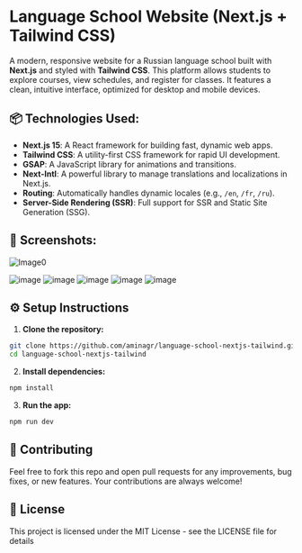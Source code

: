 # Language School Website (Next.js + Tailwind CSS)

A modern, responsive website for a Russian language school built with **Next.js** and styled with **Tailwind CSS**. This platform allows students to explore courses, view schedules, and register for classes. It features a clean, intuitive interface, optimized for desktop and mobile devices.

## 📦 Technologies Used:

- **Next.js 15**: A React framework for building fast, dynamic web apps.
- **Tailwind CSS**: A utility-first CSS framework for rapid UI development.
- **GSAP**: A JavaScript library for animations and transitions.
- **Next-Intl**: A powerful library to manage translations and localizations in Next.js.
- **Routing**: Automatically handles dynamic locales (e.g., `/en`, `/fr`, `/ru`).
- **Server-Side Rendering (SSR)**: Full support for SSR and Static Site Generation (SSG).

## 📸 Screenshots:
![Image0](https://github.com/user-attachments/assets/73598dce-1d58-4640-bb60-90bbeb16a397)

![image](https://github.com/user-attachments/assets/d3045fc8-94af-4ec8-ae55-816ca084772e)
![image](https://github.com/user-attachments/assets/a013e93e-10c8-44bd-bc68-1cc3b33c1ccf)
![image](https://github.com/user-attachments/assets/00a422f7-39c6-47ac-bd3b-78e6268562b7)
![image](https://github.com/user-attachments/assets/771cc532-196b-4c4a-aff3-e7d6addfa72f)
![image](https://github.com/user-attachments/assets/e4a4658e-5e8f-46d5-b344-8dcaca459383)

## ⚙️ Setup Instructions

1. **Clone the repository:**

```bash
git clone https://github.com/aminagr/language-school-nextjs-tailwind.git
cd language-school-nextjs-tailwind
``` 
2. **Install dependencies:**
```bash
npm install
``` 
3. **Run the app:**
```bash
npm run dev
``` 
## 📣 Contributing
Feel free to fork this repo and open pull requests for any improvements, bug fixes, or new features. Your contributions are always welcome!

## 📝 License
This project is licensed under the MIT License - see the LICENSE file for details
